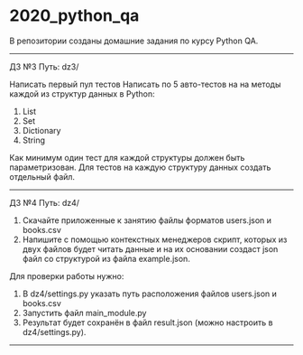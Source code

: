 # 2020_python_qa

В репозитории созданы домашние задания по курсу Python QA.

------------------------------------------------------------------------------

ДЗ №3
Путь: dz3/

Написать первый пул тестов
Написать по 5 авто-тестов на на методы каждой из структур данных в Python:
1) List
2) Set
3) Dictionary
4) String

Как минимум один тест для каждой структуры должен быть параметризован.
Для тестов на каждую структуру данных создать отдельный файл.

------------------------------------------------------------------------------

ДЗ №4
Путь: dz4/

1. Скачайте приложенные к занятию файлы форматов users.json и books.csv
2. Напишите с помощью контекстных менеджеров скрипт, которых из двух файлов
   будет читать данные и на их основании создаст json файл со структурой из
   файла example.json.

Для проверки работы нужно:
1. В dz4/settings.py указать путь расположения файлов users.json и books.csv
2. Запустить файл main_module.py
3. Результат будет сохранён в файл result.json (можно настроить
   в dz4/settings.py).

------------------------------------------------------------------------------
